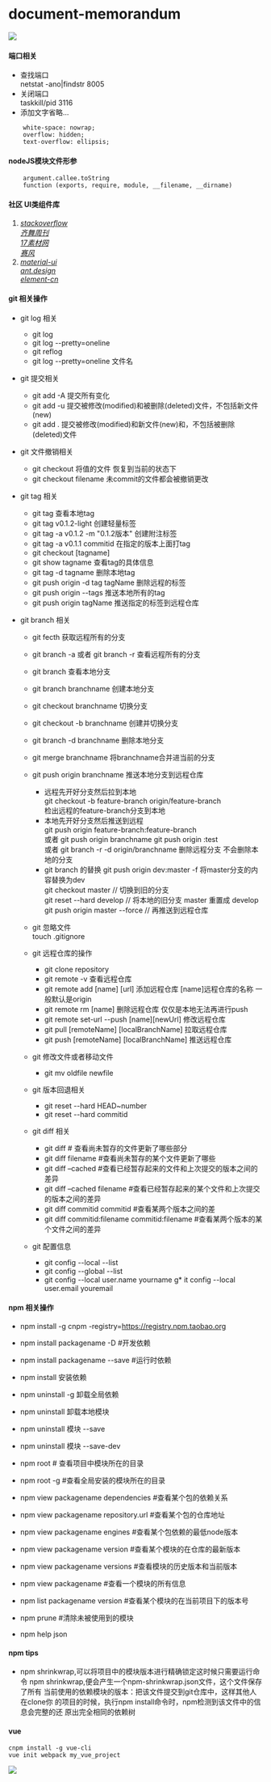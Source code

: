 # document-memorandum
![](https://img6.bdstatic.com/img/image/public/liuyifei.jpg)
#### 端口相关
* 查找端口   
netstat -ano|findstr 8005
* 关闭端口   
taskkill/pid 3116
* 添加文字省略...  
```
    white-space: nowrap;  
    overflow: hidden;  
    text-overflow: ellipsis;
```  

#### nodeJS模块文件形参
```
    argument.callee.toString
    function (exports, require, module, __filename, __dirname)
```
#### 社区 UI类组件库
1. [*stackoverflow*](https://stackoverflow.com/)  
[*齐舞周刊*](https://weekly.75team.com/issue213.html)  
[*17素材网*](http://www.17sucai.com/)  
[*赛风*](http://s3.amazonaws.com/5nkt-sj7x-cc2h/zh.html)
2. [*material-ui*](http://www.material-ui.com/#/)  
[*ant.design*](https://ant.design/docs/react/introduce-cn)  
[*element-cn*](http://element-cn.eleme.io/#/zh-CN/component/layout)

#### git 相关操作
* git log 相关
    * git log
    * git log --pretty=oneline
    * git reflog
    * git log --pretty=oneline 文件名
    
* git 提交相关
    * git add -A  提交所有变化  
    * git add -u  提交被修改(modified)和被删除(deleted)文件，不包括新文件(new)  
    * git add .   提交被修改(modified)和新文件(new)和，不包括被删除(deleted)文件  
    
* git 文件撤销相关
    * git checkout <hash> <filename>     将<hash>值的文件 恢复到当前的状态下
    * git checkout filename 未commit的文件都会被撤销更改 
    
* git tag 相关
    * git tag 查看本地tag
    * git tag v0.1.2-light  创建轻量标签
    * git tag -a v0.1.2 -m "0.1.2版本" 创建附注标签
    * git tag -a v0.1.1 commitid 在指定的版本上面打tag
    * git checkout [tagname]
    * git show tagname 查看tag的具体信息
    * git tag -d tagname 删除本地tag
    * git push origin -d tag tagName 删除远程的标签    
    * git push origin --tags 推送本地所有的tag     
    * git push origin tagName 推送指定的标签到远程仓库

* git branch 相关
    * git fecth 获取远程所有的分支
    * git branch -a 或者 git branch -r  查看远程所有的分支
    * git branch 查看本地分支
    * git branch branchname 创建本地分支
    * git checkout branchname 切换分支
    * git checkout -b branchname 创建并切换分支
    * git branch -d branchname 删除本地分支
    * git merge branchname 将branchname合并进当前的分支
    * git push origin branchname 推送本地分支到远程仓库
        * 远程先开好分支然后拉到本地  
        git checkout -b feature-branch origin/feature-branch    
        检出远程的feature-branch分支到本地
        * 本地先开好分支然后推送到远程  
            git push origin feature-branch:feature-branch   
            或者  git push origin branchname  git push origin :test   
            或者 git branch -r -d origin/branchname  删除远程分支 不会删除本地的分支
        * git branch 的替换
            git push origin dev:master -f 将master分支的内容替换为dev  
            git checkout master // 切换到旧的分支  
            git reset --hard develop  // 将本地的旧分支 master 重置成 develop  
            git push origin master --force // 再推送到远程仓库  
        
    * git 忽略文件  
    touch .gitignore
            
    * git 远程仓库的操作
        * git clone repository
        * git remote -v 查看远程仓库
        * git remote add [name] [url] 添加远程仓库 [name]远程仓库的名称 一般默认是origin
        * git remote rm [name] 删除远程仓库 仅仅是本地无法再进行push
        * git remote set-url --push [name][newUrl] 修改远程仓库
        * git pull [remoteName] [localBranchName] 拉取远程仓库
        * git push [remoteName] [localBranchName] 推送远程仓库
            
    * git 修改文件或者移动文件
        * git mv oldfile newfile
    
    * git 版本回退相关
        * git reset --hard HEAD~number 
        * git reset --hard commitid
        
    * git diff 相关
        * git diff # 查看尚未暂存的文件更新了哪些部分
        * git diff filename #查看尚未暂存的某个文件更新了哪些
        * git diff –cached #查看已经暂存起来的文件和上次提交的版本之间的差异
        * git diff –cached filename #查看已经暂存起来的某个文件和上次提交的版本之间的差异
        * git diff commitid commitid #查看某两个版本之间的差
        * git diff commitid:filename commitid:filename #查看某两个版本的某个文件之间的差异
    
    * git 配置信息
        * git config --local --list
        * git config --global --list
        * git config --local user.name yourname
        g* it config --local user.email youremail

#### npm 相关操作
* npm install -g cnpm -registry=https://registry.npm.taobao.org
* npm install packagename -D #开发依赖
* npm install packagename --save #运行时依赖
* npm install 安装依赖

* npm uninstall -g <package> 卸载全局依赖 
* npm uninstall 卸载本地模块
* npm uninstall 模块 --save 
* npm uninstall 模块 --save-dev 
* npm root # 查看项目中模块所在的目录
* npm root -g #查看全局安装的模块所在的目录
* npm view packagename dependencies #查看某个包的依赖关系
* npm view packagename repository.url #查看某个包的仓库地址
* npm view packagename engines #查看某个包依赖的最低node版本
* npm view packagename version #查看某个模块的在仓库的最新版本
* npm view packagename versions #查看模块的历史版本和当前版本
* npm view packagename #查看一个模块的所有信息
* npm list packagename version #查看某个模块的在当前项目下的版本号
* npm prune #清除未被使用到的模块
* npm help json  
 
#### npm tips
* npm shrinkwrap,可以将项目中的模块版本进行精确锁定这时候只需要运行命令 
npm shrinkwrap,便会产生一个npm-shrinkwrap.json文件，这个文件保存了所有
当前使用的依赖模块的版本：把该文件提交到git仓库中，这样其他人在clone你
的项目的时候，执行npm install命令时，npm检测到该文件中的信息会完整的还
原出完全相同的依赖树  

#### vue
```
cnpm install -g vue-cli  
vue init webpack my_vue_project
```
![](https://gss1.bdstatic.com/9vo3dSag_xI4khGkpoWK1HF6hhy/baike/h%3D452/sign=fc15f432b9fb4316051f7b7f12a54642/902397dda144ad3498fa137edba20cf430ad8586.jpg)

